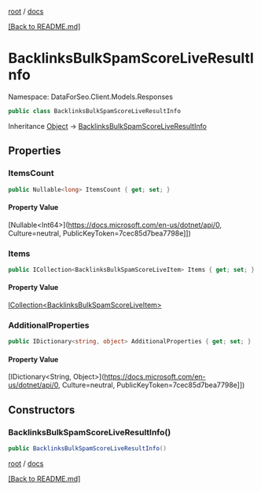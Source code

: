 [root](./../ "root") / [docs](./ "docs")

[[Back to README.md]](./../README.md "[Back to README.md]")

# BacklinksBulkSpamScoreLiveResultInfo

Namespace: DataForSeo.Client.Models.Responses

```csharp
public class BacklinksBulkSpamScoreLiveResultInfo
```

Inheritance [Object](https://docs.microsoft.com/en-us/dotnet/api/Object) → [BacklinksBulkSpamScoreLiveResultInfo](./BacklinksBulkSpamScoreLiveResultInfo.md)

## Properties

### **ItemsCount**

```csharp
public Nullable<long> ItemsCount { get; set; }
```

#### Property Value

[Nullable&lt;Int64&gt;](https://docs.microsoft.com/en-us/dotnet/api/0, Culture=neutral, PublicKeyToken=7cec85d7bea7798e]])<br>

### **Items**

```csharp
public ICollection<BacklinksBulkSpamScoreLiveItem> Items { get; set; }
```

#### Property Value

[ICollection&lt;BacklinksBulkSpamScoreLiveItem&gt;](./BacklinksBulkSpamScoreLiveItem.md)<br>

### **AdditionalProperties**

```csharp
public IDictionary<string, object> AdditionalProperties { get; set; }
```

#### Property Value

[IDictionary&lt;String, Object&gt;](https://docs.microsoft.com/en-us/dotnet/api/0, Culture=neutral, PublicKeyToken=7cec85d7bea7798e]])<br>

## Constructors

### **BacklinksBulkSpamScoreLiveResultInfo()**

```csharp
public BacklinksBulkSpamScoreLiveResultInfo()
```

[root](./../ "root") / [docs](./ "docs")

[[Back to README.md]](./../README.md "[Back to README.md]")